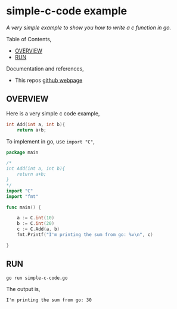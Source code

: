# simple-c-code example

_A very simple example to show you how to write a c function in go._

Table of Contents,

* [OVERVIEW](https://github.com/JeffDeCola/my-go-examples/tree/master/cgo/simple-c-code#overview)
* [RUN](https://github.com/JeffDeCola/my-go-examples/tree/master/cgo/simple-c-code#run)

Documentation and references,

* This repos [github webpage](https://jeffdecola.github.io/my-go-examples/)

## OVERVIEW

Here is a very simple c code example,

```c
int Add(int a, int b){
    return a+b;
```

To implement in go, use `import "C"`,

```go
package main

/*
int Add(int a, int b){
    return a+b;
}
*/
import "C"
import "fmt"

func main() {

    a := C.int(10)
    b := C.int(20)
    c := C.Add(a, b)
    fmt.Printf("I'm printing the sum from go: %v\n", c)

}
```

## RUN

```bash
go run simple-c-code.go
```

The output is,

```txt
I'm printing the sum from go: 30
```
